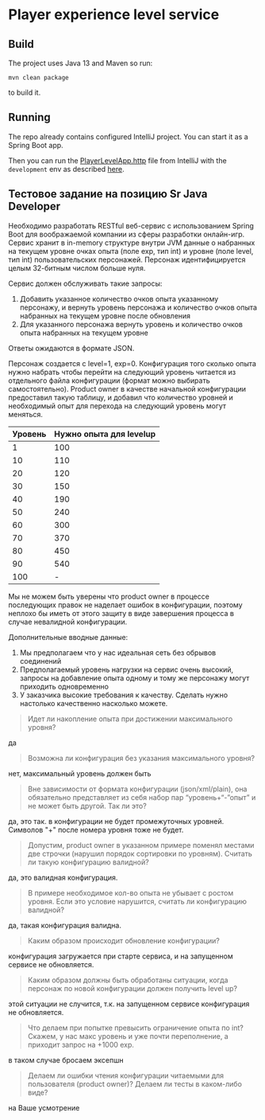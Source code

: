 # Player experience level service

## Build

The project uses Java 13 and Maven so run:

    mvn clean package

to build it.

## Running

The repo already contains configured IntelliJ project. You can start it as a Spring Boot app.

Then you can run the [PlayerLevelApp.http](./PlayerLevelApp.http) file from IntelliJ with the `development` env as described [here](https://www.jetbrains.com/help/idea/http-client-in-product-code-editor.html).

## Тестовое задание на позицию Sr Java Developer

Необходимо разработать RESTful веб-сервис с использованием Spring Boot для воображаемой компании из сферы разработки онлайн-игр. 
Сервис хранит в in-memory структуре внутри JVM данные о набранных на текущем уровне очках опыта (поле exp, тип int) и уровне (поле level, тип int) пользовательских персонажей.
Персонаж идентифицируется целым 32-битным числом больше нуля.

Сервис должен обслуживать такие запросы:
1. Добавить указанное количество очков опыта указанному персонажу, и вернуть уровень персонажа и количество очков опыта набранных на текущем уровне после обновления
2. Для указанного персонажа вернуть уровень и количество очков опыта набранных на текущем уровне

Ответы ожидаются в формате JSON.

Персонаж создается с level=1, exp=0.
Конфигурация того сколько опыта нужно набрать чтобы перейти на следующий уровень читается из отдельного файла конфигурации (формат можно выбирать самостоятельно).
Product owner в качестве начальной конфигурации предоставил такую таблицу, и добавил что количество уровней и необходимый опыт для перехода на следующий уровень могут меняться.

| Уровень | Нужно опыта для levelup |
|---------|-------------------------|
| 1       |         100             |
| 10      |         110             |
| 20      |         120             |
| 30      |         150             |
| 40      |         190             |
| 50      |         240             |
| 60      |         300             |
| 70      |         370             |
| 80      |         450             |
| 90      |         540             |
| 100     |          -              |

Мы не можем быть уверены что product owner в процессе последующих правок не наделает ошибок в конфигурации, поэтому неплохо бы иметь от этого защиту в виде завершения процесса в случае невалидной конфигурации.

Дополнительные вводные данные:
1. Мы предполагаем что у нас идеальная сеть без обрывов соединений
2. Предполагаемый уровень нагрузки на сервис очень высокий, запросы на добавление 
опыта одному и тому же персонажу могут приходить одновременно
3. У заказчика высокие требования к качеству. Сделать нужно настолько качественно насколько можете.

> Идет ли накопление опыта при достижении максимального уровня?

да

> Возможна ли конфигурация без указания максимального уровня?

нет, максимальный уровень должен быть

> Вне зависимости от формата конфигурации (json/xml/plain), она
обязательно представляет из себя набор пар “уровень+“-”опыт” и не
может быть другой. Так ли это?

да, это так.
в конфигурации не будет промежуточных уровней.
Символов "+" после номера уровня тоже не будет.

> Допустим, product owner в указанном примере поменял местами две
строчки (нарушил порядок сортировки по уровням). Считать ли такую
конфигурацию валидной?

да, это валидная конфигурация.

> В примере необходимое кол-во опыта не убывает с ростом уровня. Если
 это условие нарушится, считать ли конфигурацию валидной?

да, такая конфигурация валидна.

> Каким образом происходит обновление конфигурации?

конфигурация загружается при старте сервиса, и на запущенном сервисе не обновляется.

> Каким образом должны быть обработаны ситуации, когда персонаж по новой конфигурации должен получить level up?

этой ситуации не случится, т.к. на запущенном сервисе конфигурация не обновляется.

> Что делаем при попытке превысить ограничение опыта по int?
 Скажем, у нас макс уровень и уже почти переполнение, а приходит запрос на +1000 exp.

в таком случае бросаем эксепшн

> Делаем ли ошибки чтения конфигурации читаемыми для пользователя (product owner)?
 Делаем ли тесты в каком-либо виде?

на Ваше усмотрение


